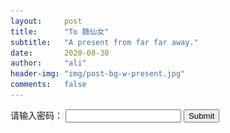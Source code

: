 ```yaml
---
layout:     post
title:      "To 魏仙女"
subtitle:   "A present from far far away."
date:       2020-08-30
author:     "ali"
header-img: "img/post-bg-w-present.jpg"
comments:   false
---
```


<form id='pwd_form' onsubmit="return false;">
  请输入密码： <input type="text" name="password" id='password'/>
  <input type="submit" onclick="myFunction()" />
</form>

<div id='hide' style="display:none">
<img id="mypic" src="/img/in-post/post-present/present.png" alt="present" width="150%">

<a href=""
  onclick="toggleAppear('letterlist'); return false;">
  Which galaxies are used in this image?</a>


<div id="letterlist" class="table-responsive" style="display:none"><table class="table">
  <thead>
    <tr>
      <th style="text-align: center">Letter</th>
      <th style="text-align: center">SDSS ID <small>(click for more information)</small></th>
    </tr>
  </thead>
  <tbody>
    <tr>
      <td style="text-align: center">G</td>
      <td style="text-align: center"><a href="http://cas.sdss.org/dr7/en/tools/explore/obj.asp?id=587741490911117326">587741490911117326</a></td>
    </tr>
    <tr>
      <td style="text-align: center">H</td>
      <td style="text-align: center"><a href="http://cas.sdss.org/dr7/en/tools/explore/obj.asp?id=587733608561442856">587733608561442856</a></td>
    </tr>
    <tr>
      <td style="text-align: center">I</td>
      <td style="text-align: center"><a href="http://cas.sdss.org/dr7/en/tools/explore/obj.asp?id=587741821065101540">587741821065101540</a></td>
    </tr>
    <tr>
      <td style="text-align: center">P</td>
      <td style="text-align: center"><a href="http://cas.sdss.org/dr7/en/tools/explore/obj.asp?id=587742188833210436">587742188833210436</a></td>
    </tr>
    <tr>
      <td style="text-align: center">R</td>
      <td style="text-align: center"><a href="http://cas.sdss.org/dr7/en/tools/explore/obj.asp?id=588017704534147084">588017704534147084</a></td>
    </tr>
    <tr>
      <td style="text-align: center">Y</td>
      <td style="text-align: center"><a href="http://cas.sdss.org/dr7/en/tools/explore/obj.asp?id=587735489208778875">587735489208778875</a></td>
    </tr>
    <tr>
      <td style="text-align: center">a</td>
      <td style="text-align: center"><a href="http://cas.sdss.org/dr7/en/tools/explore/obj.asp?id=587741532254109848">587741532254109848</a></td>
    </tr>
    <tr>
      <td style="text-align: center">b</td>
      <td style="text-align: center"><a href="http://cas.sdss.org/dr7/en/tools/explore/obj.asp?id=587729776370450597">587729776370450597</a></td>
    </tr>
    <tr>
      <td style="text-align: center">d</td>
      <td style="text-align: center"><a href="http://cas.sdss.org/dr7/en/tools/explore/obj.asp?id=588023668093485105">588023668093485105</a></td>
    </tr>
    <tr>
      <td style="text-align: center">e</td>
      <td style="text-align: center"><a href="http://cas.sdss.org/dr7/en/tools/explore/obj.asp?id=588023240743583771">588023240743583771</a></td>
    </tr>
    <tr>
      <td style="text-align: center">h</td>
      <td style="text-align: center"><a href="http://cas.sdss.org/dr7/en/tools/explore/obj.asp?id=588023048016035879">588023048016035879</a></td>
    </tr>
    <tr>
      <td style="text-align: center">i</td>
      <td style="text-align: center"><a href="http://cas.sdss.org/dr7/en/tools/explore/obj.asp?id=587731186736169172">587731186736169172</a></td>
    </tr>
    <tr>
      <td style="text-align: center">m</td>
      <td style="text-align: center"><a href="http://cas.sdss.org/dr7/en/tools/explore/obj.asp?id=587725471208112391">587725471208112391</a></td>
    </tr>
    <tr>
      <td style="text-align: center">n</td>
      <td style="text-align: center"><a href="http://cas.sdss.org/dr7/en/tools/explore/obj.asp?id=587738617558663207">587738617558663207</a></td>
    </tr>
    <tr>
      <td style="text-align: center">p</td>
      <td style="text-align: center"><a href="http://cas.sdss.org/dr7/en/tools/explore/obj.asp?id=587725817483100209">587725817483100209</a></td>
    </tr>
    <tr>
      <td style="text-align: center">t</td>
      <td style="text-align: center"><a href="http://cas.sdss.org/dr7/en/tools/explore/obj.asp?id=588017979992441297">588017979992441297</a></td>
    </tr>
    <tr>
      <td style="text-align: center">w</td>
      <td style="text-align: center"><a href="http://cas.sdss.org/dr7/en/tools/explore/obj.asp?id=587738617023496225">587738617023496225</a></td>
    </tr>
    <tr>
      <td style="text-align: center">y</td>
      <td style="text-align: center"><a href="http://cas.sdss.org/dr7/en/tools/explore/obj.asp?id=587736477060300967">587736477060300967</a></td>
    </tr>
  </tbody>
</table></div>

</div>

<script>
function myFunction() {
  var pwd = document.getElementById("password").value
  var x = document.getElementById("hide");
  if (pwd === '20200830') {
	x.style.display = "block"
  } else {
	alert("Password is not correct!")
	document.getElementById("pwd_form").reset();
  }
}
function toggleAppear(element) {
  var x = document.getElementById("letterlist");
  if (x.style.display==="none"){
    x.style.display = "block"
    } else {
      x.style.display = "none"
    } 
  
}

function blindAndFade(element){
  new Effect.Parallel(
      [ new Effect.Fade(element, {sync: true}),
	new Effect.BlindUp(element, {sync: true})]);
}

function blindAndAppear(element){
  new Effect.Parallel(
      [ new Effect.Appear(element, {sync: true}),
	new Effect.BlindDown(element, {sync: true,
	      afterFinish: function(effect) { Effect.ScrollTo(effect.element); }
	  })]);
}
</script>